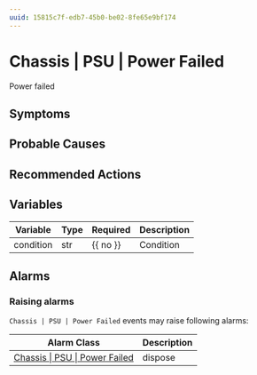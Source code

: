 ```yaml
---
uuid: 15815c7f-edb7-45b0-be02-8fe65e9bf174
---
```

# Chassis | PSU | Power Failed

Power failed

## Symptoms

## Probable Causes

## Recommended Actions

## Variables

Variable | Type | Required | Description
--- | --- | --- | ---
condition | str | {{ no }} | Condition

## Alarms

### Raising alarms

`Chassis | PSU | Power Failed` events may raise following alarms:

Alarm Class | Description
--- | ---
[Chassis \| PSU \| Power Failed](../../../alarm-classes/chassis/psu/power-failed.md) | dispose
